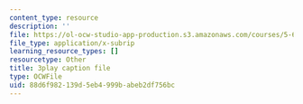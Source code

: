```yaml
---
content_type: resource
description: ''
file: https://ol-ocw-studio-app-production.s3.amazonaws.com/courses/5-61-physical-chemistry-fall-2017/88d6f982139d5eb4999babeb2df756bc_YKfoSx16mXk.vtt
file_type: application/x-subrip
learning_resource_types: []
resourcetype: Other
title: 3play caption file
type: OCWFile
uid: 88d6f982-139d-5eb4-999b-abeb2df756bc
---
```


